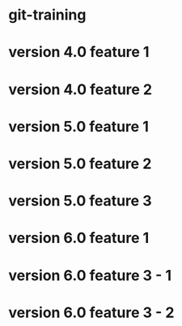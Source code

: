# git-training
# version 4.0 feature 1
# version 4.0 feature 2
# version 5.0 feature 1
# version 5.0 feature 2
# version 5.0 feature 3
# version 6.0 feature 1
# version 6.0 feature 3 - 1
# version 6.0 feature 3 - 2